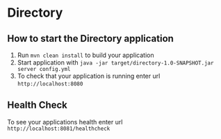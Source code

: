 # Directory

How to start the Directory application
---

1. Run `mvn clean install` to build your application
1. Start application with `java -jar target/directory-1.0-SNAPSHOT.jar server config.yml`
1. To check that your application is running enter url `http://localhost:8080`

Health Check
---

To see your applications health enter url `http://localhost:8081/healthcheck`
